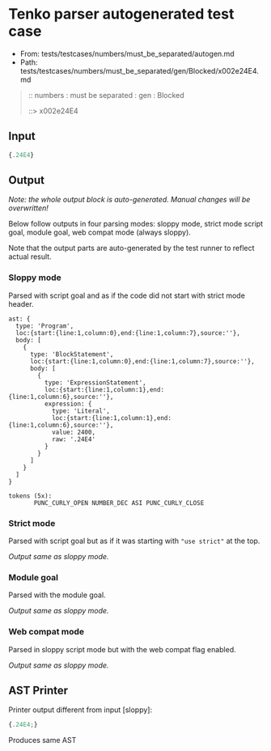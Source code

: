 # Tenko parser autogenerated test case

- From: tests/testcases/numbers/must_be_separated/autogen.md
- Path: tests/testcases/numbers/must_be_separated/gen/Blocked/x002e24E4.md

> :: numbers : must be separated : gen : Blocked
>
> ::> x002e24E4

## Input


`````js
{.24E4}
`````

## Output

_Note: the whole output block is auto-generated. Manual changes will be overwritten!_

Below follow outputs in four parsing modes: sloppy mode, strict mode script goal, module goal, web compat mode (always sloppy).

Note that the output parts are auto-generated by the test runner to reflect actual result.

### Sloppy mode

Parsed with script goal and as if the code did not start with strict mode header.

`````
ast: {
  type: 'Program',
  loc:{start:{line:1,column:0},end:{line:1,column:7},source:''},
  body: [
    {
      type: 'BlockStatement',
      loc:{start:{line:1,column:0},end:{line:1,column:7},source:''},
      body: [
        {
          type: 'ExpressionStatement',
          loc:{start:{line:1,column:1},end:{line:1,column:6},source:''},
          expression: {
            type: 'Literal',
            loc:{start:{line:1,column:1},end:{line:1,column:6},source:''},
            value: 2400,
            raw: '.24E4'
          }
        }
      ]
    }
  ]
}

tokens (5x):
       PUNC_CURLY_OPEN NUMBER_DEC ASI PUNC_CURLY_CLOSE
`````

### Strict mode

Parsed with script goal but as if it was starting with `"use strict"` at the top.

_Output same as sloppy mode._

### Module goal

Parsed with the module goal.

_Output same as sloppy mode._

### Web compat mode

Parsed in sloppy script mode but with the web compat flag enabled.

_Output same as sloppy mode._

## AST Printer

Printer output different from input [sloppy]:

````js
{.24E4;}
````

Produces same AST
